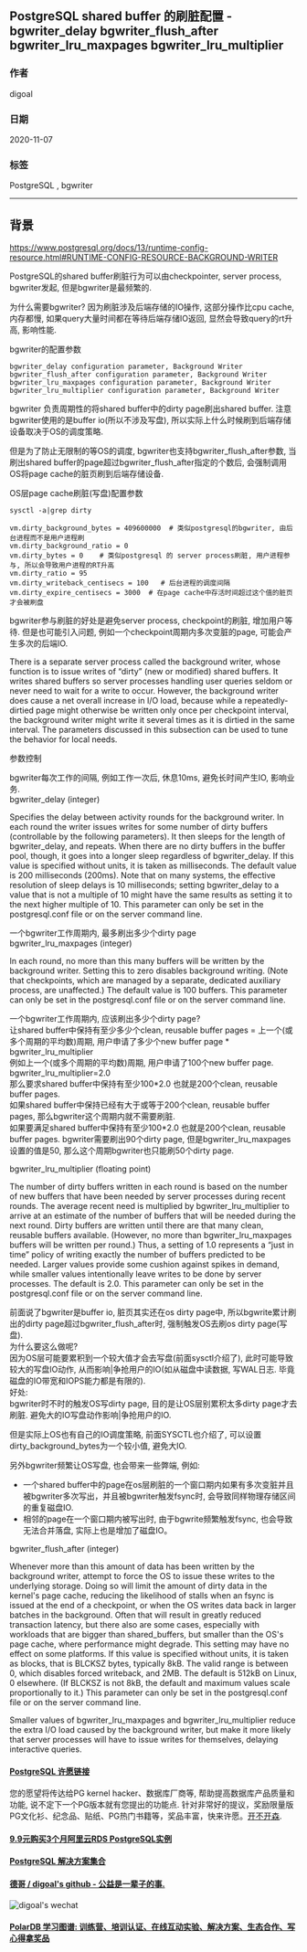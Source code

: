 ## PostgreSQL shared buffer 的刷脏配置 - bgwriter_delay bgwriter_flush_after bgwriter_lru_maxpages bgwriter_lru_multiplier    
                
### 作者                
digoal                
                
### 日期                
2020-11-07                
                
### 标签                
PostgreSQL , bgwriter              
                
----                
                
## 背景         
https://www.postgresql.org/docs/13/runtime-config-resource.html#RUNTIME-CONFIG-RESOURCE-BACKGROUND-WRITER    
    
PostgreSQL的shared buffer刷脏行为可以由checkpointer, server process, bgwriter发起, 但是bgwriter是最频繁的.      
    
为什么需要bgwriter? 因为刷脏涉及后端存储的IO操作, 这部分操作比cpu cache, 内存都慢, 如果query大量时间都在等待后端存储IO返回, 显然会导致query的rt升高, 影响性能.     
    
bgwriter的配置参数    
    
```    
bgwriter_delay configuration parameter, Background Writer    
bgwriter_flush_after configuration parameter, Background Writer    
bgwriter_lru_maxpages configuration parameter, Background Writer    
bgwriter_lru_multiplier configuration parameter, Background Writer    
```    
    
bgwriter 负责周期性的将shared buffer中的dirty page刷出shared buffer. 注意bgwriter使用的是buffer io(所以不涉及写盘), 所以实际上什么时候刷到后端存储设备取决于OS的调度策略.     
    
但是为了防止无限制的等OS的调度, bgwriter也支持bgwriter_flush_after参数, 当刷出shared buffer的page超过bgwriter_flush_after指定的个数后, 会强制调用OS将page cache的脏页刷到后端存储设备.    
    
OS层page cache刷脏(写盘)配置参数    
    
```    
sysctl -a|grep dirty    
    
vm.dirty_background_bytes = 409600000  # 类似postgresql的bgwriter, 由后台进程而不是用户进程刷    
vm.dirty_background_ratio = 0    
vm.dirty_bytes = 0    # 类似postgresql 的 server process刷脏, 用户进程参与, 所以会导致用户进程的RT升高    
vm.dirty_ratio = 95      
vm.dirty_writeback_centisecs = 100   # 后台进程的调度间隔    
vm.dirty_expire_centisecs = 3000  # 在page cache中存活时间超过这个值的脏页才会被刷盘      
```    
    
bgwriter参与刷脏的好处是避免server process, checkpoint的刷脏, 增加用户等待. 但是也可能引入问题, 例如一个checkpoint周期内多次变脏的page, 可能会产生多次的后端IO.      
    
There is a separate server process called the background writer, whose function is to issue writes of “dirty” (new or modified) shared buffers. It writes shared buffers so server processes handling user queries seldom or never need to wait for a write to occur. However, the background writer does cause a net overall increase in I/O load, because while a repeatedly-dirtied page might otherwise be written only once per checkpoint interval, the background writer might write it several times as it is dirtied in the same interval. The parameters discussed in this subsection can be used to tune the behavior for local needs.     
    
参数控制    
    
    
bgwriter每次工作的间隔, 例如工作一次后, 休息10ms, 避免长时间产生IO, 影响业务.     
bgwriter_delay (integer)    
    
Specifies the delay between activity rounds for the background writer. In each round the writer issues writes for some number of dirty buffers (controllable by the following parameters). It then sleeps for the length of bgwriter_delay, and repeats. When there are no dirty buffers in the buffer pool, though, it goes into a longer sleep regardless of bgwriter_delay. If this value is specified without units, it is taken as milliseconds. The default value is 200 milliseconds (200ms). Note that on many systems, the effective resolution of sleep delays is 10 milliseconds; setting bgwriter_delay to a value that is not a multiple of 10 might have the same results as setting it to the next higher multiple of 10. This parameter can only be set in the postgresql.conf file or on the server command line.    
    
一个bgwriter工作周期内, 最多刷出多少个dirty page    
bgwriter_lru_maxpages (integer)    
    
In each round, no more than this many buffers will be written by the background writer. Setting this to zero disables background writing. (Note that checkpoints, which are managed by a separate, dedicated auxiliary process, are unaffected.) The default value is 100 buffers. This parameter can only be set in the postgresql.conf file or on the server command line.    
    
一个bgwriter工作周期内, 应该刷出多少个dirty page?     
让shared buffer中保持有至少多少个clean, reusable buffer pages = 上一个(或多个周期的平均数)周期, 用户申请了多少个new buffer page \* bgwriter_lru_multiplier    
例如上一个(或多个周期的平均数)周期, 用户申请了100个new buffer page.    
bgwriter_lru_multiplier=2.0    
那么要求shared buffer中保持有至少100\*2.0 也就是200个clean, reusable buffer pages.    
如果shared buffer中保持已经有大于或等于200个clean, reusable buffer pages, 那么bgwriter这个周期内就不需要刷脏.     
如果要满足shared buffer中保持有至少100\*2.0 也就是200个clean, reusable buffer pages. bgwriter需要刷出90个dirty page, 但是bgwriter_lru_maxpages设置的值是50, 那么这个周期bgwriter也只能刷50个dirty page.     
    
bgwriter_lru_multiplier (floating point)    
    
The number of dirty buffers written in each round is based on the number of new buffers that have been needed by server processes during recent rounds. The average recent need is multiplied by bgwriter_lru_multiplier to arrive at an estimate of the number of buffers that will be needed during the next round. Dirty buffers are written until there are that many clean, reusable buffers available. (However, no more than bgwriter_lru_maxpages buffers will be written per round.) Thus, a setting of 1.0 represents a “just in time” policy of writing exactly the number of buffers predicted to be needed. Larger values provide some cushion against spikes in demand, while smaller values intentionally leave writes to be done by server processes. The default is 2.0. This parameter can only be set in the postgresql.conf file or on the server command line.    
    
    
前面说了bgwriter是buffer io, 脏页其实还在os dirty page中, 所以bgwrite累计刷出的dirty page超过bgwriter_flush_after时, 强制触发OS去刷os dirty page(写盘).     
为什么要这么做呢?    
因为OS层可能要累积到一个较大值才会去写盘(前面sysctl介绍了), 此时可能导致较大的写盘IO动作, 从而影响|争抢用户的IO(如从磁盘中读数据, 写WAL日志. 毕竟磁盘的IO带宽和IOPS能力都是有限的).    
好处:    
bgwriter时不时的触发OS写dirty page, 目的是让OS层别累积太多dirty page才去刷脏. 避免大的IO写盘动作影响|争抢用户的IO.      
    
但是实际上OS也有自己的IO调度策略, 前面SYSCTL也介绍了, 可以设置dirty_background_bytes为一个较小值, 避免大IO.      
    
另外bgwriter频繁让OS写盘, 也会带来一些弊端, 例如:      
- 一个shared buffer中的page在os层刷脏的一个窗口期内如果有多次变脏并且被bgwriter多次写出，并且被bgwriter触发fsync时, 会导致同样物理存储区间的重复磁盘IO.     
- 相邻的page在一个窗口期内被写出时, 由于bgwrite频繁触发fsync, 也会导致无法合并落盘, 实际上也是增加了磁盘IO。    
    
bgwriter_flush_after (integer)    
    
Whenever more than this amount of data has been written by the background writer, attempt to force the OS to issue these writes to the underlying storage. Doing so will limit the amount of dirty data in the kernel's page cache, reducing the likelihood of stalls when an fsync is issued at the end of a checkpoint, or when the OS writes data back in larger batches in the background. Often that will result in greatly reduced transaction latency, but there also are some cases, especially with workloads that are bigger than shared_buffers, but smaller than the OS's page cache, where performance might degrade. This setting may have no effect on some platforms. If this value is specified without units, it is taken as blocks, that is BLCKSZ bytes, typically 8kB. The valid range is between 0, which disables forced writeback, and 2MB. The default is 512kB on Linux, 0 elsewhere. (If BLCKSZ is not 8kB, the default and maximum values scale proportionally to it.) This parameter can only be set in the postgresql.conf file or on the server command line.    
    
Smaller values of bgwriter_lru_maxpages and bgwriter_lru_multiplier reduce the extra I/O load caused by the background writer, but make it more likely that server processes will have to issue writes for themselves, delaying interactive queries.    
    
      
  
#### [PostgreSQL 许愿链接](https://github.com/digoal/blog/issues/76 "269ac3d1c492e938c0191101c7238216")
您的愿望将传达给PG kernel hacker、数据库厂商等, 帮助提高数据库产品质量和功能, 说不定下一个PG版本就有您提出的功能点. 针对非常好的提议，奖励限量版PG文化衫、纪念品、贴纸、PG热门书籍等，奖品丰富，快来许愿。[开不开森](https://github.com/digoal/blog/issues/76 "269ac3d1c492e938c0191101c7238216").  
  
  
#### [9.9元购买3个月阿里云RDS PostgreSQL实例](https://www.aliyun.com/database/postgresqlactivity "57258f76c37864c6e6d23383d05714ea")
  
  
#### [PostgreSQL 解决方案集合](https://yq.aliyun.com/topic/118 "40cff096e9ed7122c512b35d8561d9c8")
  
  
#### [德哥 / digoal's github - 公益是一辈子的事.](https://github.com/digoal/blog/blob/master/README.md "22709685feb7cab07d30f30387f0a9ae")
  
  
![digoal's wechat](../pic/digoal_weixin.jpg "f7ad92eeba24523fd47a6e1a0e691b59")
  
  
#### [PolarDB 学习图谱: 训练营、培训认证、在线互动实验、解决方案、生态合作、写心得拿奖品](https://www.aliyun.com/database/openpolardb/activity "8642f60e04ed0c814bf9cb9677976bd4")
  
